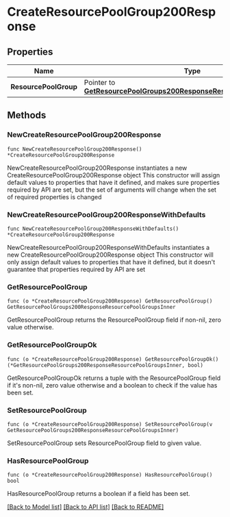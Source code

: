 # CreateResourcePoolGroup200Response

## Properties

Name | Type | Description | Notes
------------ | ------------- | ------------- | -------------
**ResourcePoolGroup** | Pointer to [**GetResourcePoolGroups200ResponseResourcePoolGroupsInner**](GetResourcePoolGroups200ResponseResourcePoolGroupsInner.md) |  | [optional] 

## Methods

### NewCreateResourcePoolGroup200Response

`func NewCreateResourcePoolGroup200Response() *CreateResourcePoolGroup200Response`

NewCreateResourcePoolGroup200Response instantiates a new CreateResourcePoolGroup200Response object
This constructor will assign default values to properties that have it defined,
and makes sure properties required by API are set, but the set of arguments
will change when the set of required properties is changed

### NewCreateResourcePoolGroup200ResponseWithDefaults

`func NewCreateResourcePoolGroup200ResponseWithDefaults() *CreateResourcePoolGroup200Response`

NewCreateResourcePoolGroup200ResponseWithDefaults instantiates a new CreateResourcePoolGroup200Response object
This constructor will only assign default values to properties that have it defined,
but it doesn't guarantee that properties required by API are set

### GetResourcePoolGroup

`func (o *CreateResourcePoolGroup200Response) GetResourcePoolGroup() GetResourcePoolGroups200ResponseResourcePoolGroupsInner`

GetResourcePoolGroup returns the ResourcePoolGroup field if non-nil, zero value otherwise.

### GetResourcePoolGroupOk

`func (o *CreateResourcePoolGroup200Response) GetResourcePoolGroupOk() (*GetResourcePoolGroups200ResponseResourcePoolGroupsInner, bool)`

GetResourcePoolGroupOk returns a tuple with the ResourcePoolGroup field if it's non-nil, zero value otherwise
and a boolean to check if the value has been set.

### SetResourcePoolGroup

`func (o *CreateResourcePoolGroup200Response) SetResourcePoolGroup(v GetResourcePoolGroups200ResponseResourcePoolGroupsInner)`

SetResourcePoolGroup sets ResourcePoolGroup field to given value.

### HasResourcePoolGroup

`func (o *CreateResourcePoolGroup200Response) HasResourcePoolGroup() bool`

HasResourcePoolGroup returns a boolean if a field has been set.


[[Back to Model list]](../README.md#documentation-for-models) [[Back to API list]](../README.md#documentation-for-api-endpoints) [[Back to README]](../README.md)


